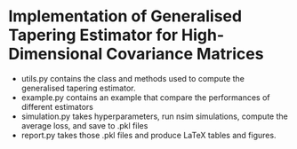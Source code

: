 # Implementation of Generalised Tapering Estimator for High-Dimensional Covariance Matrices

- utils.py contains the class and methods used to compute the generalised tapering estimator. 
- example.py contains an example that compare the performances of different estimators
- simulation.py takes hyperparameters, run nsim simulations, compute the average loss, and save to .pkl files
- report.py takes those .pkl files and produce LaTeX tables and figures. 
